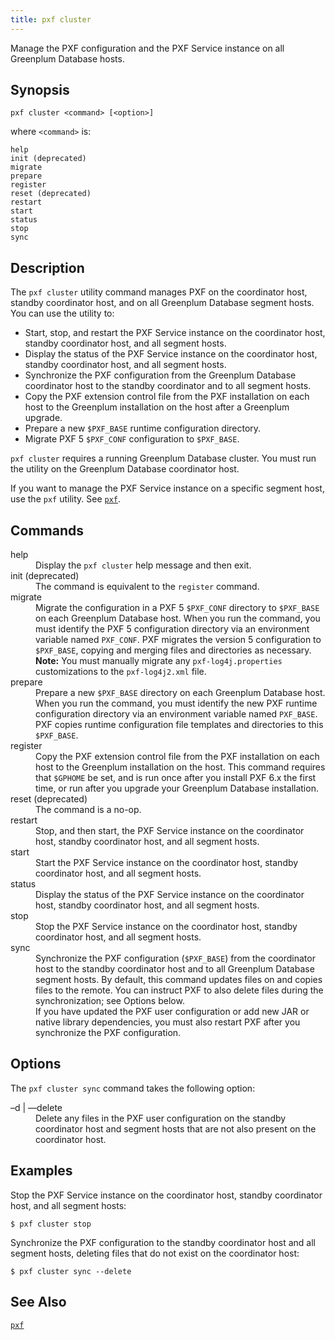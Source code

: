 ```yaml
---
title: pxf cluster
---
```


Manage the PXF configuration and the PXF Service instance on all Greenplum Database hosts.

## <a id="topic1__section2"></a>Synopsis

``` pre
pxf cluster <command> [<option>]
```

where `<command>` is:

``` pre
help
init (deprecated)
migrate
prepare
register
reset (deprecated)
restart
start
status
stop
sync
```

## <a id="topic1__section3"></a>Description

The `pxf cluster` utility command manages PXF on the coordinator host, standby coordinator host, and on all Greenplum Database segment hosts. You can use the utility to:

- Start, stop, and restart the PXF Service instance on the coordinator host, standby coordinator host, and all segment hosts.
- Display the status of the PXF Service instance on the coordinator host, standby coordinator host, and all segment hosts.
- Synchronize the PXF configuration from the Greenplum Database coordinator host to the standby coordinator and to all segment hosts.
- Copy the PXF extension control file from the PXF installation on each host to the Greenplum installation on the host after a Greenplum upgrade.
- Prepare a new `$PXF_BASE` runtime configuration directory.
- Migrate PXF 5 `$PXF_CONF` configuration to `$PXF_BASE`.

`pxf cluster` requires a running Greenplum Database cluster. You must run the utility on the Greenplum Database coordinator host.

If you want to manage the PXF Service instance on a specific segment host, use the `pxf` utility. See [`pxf`](pxf.html#topic1).

## <a id="commands"></a>Commands

<dt>help</dt>
<dd>Display the <code>pxf cluster</code> help message and then exit.</dd>

<dt>init (deprecated)</dt>
<dd>The command is equivalent to the <code>register</code> command.</dd>

<dt>migrate</dt>
<dd>Migrate the configuration in a PXF 5 <code>$PXF_CONF</code> directory to <code>$PXF_BASE</code> on each Greenplum Database host. When you run the command, you must identify the PXF 5 configuration directory via an environment variable named <code>PXF_CONF</code>. PXF migrates the version 5 configuration to <code>$PXF_BASE</code>, copying and merging files and directories as necessary. <div class="note"><b>Note:</b> You must manually migrate any <code>pxf-log4j.properties</code> customizations to the <code>pxf-log4j2.xml</code> file.</div></dd>

<dt>prepare</dt>
<dd>Prepare a new <code>$PXF_BASE</code> directory on each Greenplum Database host. When you run the command, you must identify the new PXF runtime configuration directory via an environment variable named <code>PXF_BASE</code>. PXF copies runtime configuration file templates and directories to this <code>$PXF_BASE</code>.</dd>

<dt>register</dt>
<dd>Copy the PXF extension control file from the PXF installation on each host to the Greenplum installation on the host. This command requires that <code>$GPHOME</code> be set, and is run once after you install PXF 6.x the first time, or run after you upgrade your Greenplum Database installation.</dd>

<dt>reset (deprecated) </dt>
<dd>The command is a no-op.</dd>

<dt>restart</dt>
<dd>Stop, and then start, the PXF Service instance on the coordinator host, standby coordinator host, and all segment hosts.</dd>

<dt>start</dt>
<dd>Start the PXF Service instance on the coordinator host, standby coordinator host, and all segment hosts.</dd>

<dt>status  </dt>
<dd>Display the status of the PXF Service instance on the coordinator host, standby coordinator host, and all segment hosts.</dd>

<dt>stop  </dt>
<dd>Stop the PXF Service instance on the coordinator host, standby coordinator host, and all segment hosts.</dd>

<dt>sync  </dt>
<dd>Synchronize the PXF configuration (<code>$PXF_BASE</code>) from the coordinator host to the standby coordinator host and to all Greenplum Database segment hosts. By default, this command updates files on and copies files to the remote. You can instruct PXF to also delete files during the synchronization; see Options below.</dd>
<dd>If you have updated the PXF user configuration or add new JAR or native library dependencies, you must also restart PXF after you synchronize the PXF configuration.</dd>

## <a id="options"></a>Options

The `pxf cluster sync` command takes the following option:

<dt>&#8211;d | &#8211;&#8211;delete </dt>
<dd>Delete any files in the PXF user configuration on the standby coordinator host and segment hosts that are not also present on the coordinator host.</dd>

## <a id="topic1__section5"></a>Examples

Stop the PXF Service instance on the coordinator host, standby coordinator host, and all segment hosts:

``` shell
$ pxf cluster stop
```

Synchronize the PXF configuration to the standby coordinator host and all segment hosts, deleting files that do not exist on the coordinator host:

``` shell
$ pxf cluster sync --delete
```

## <a id="topic1__section6"></a>See Also

[`pxf`](pxf.html#topic1)
